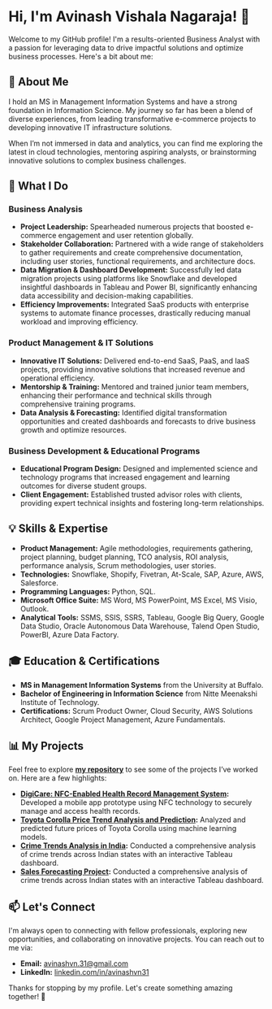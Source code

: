 # Hi, I'm Avinash Vishala Nagaraja! 👋

Welcome to my GitHub profile! I'm a results-oriented Business Analyst with a passion for leveraging data to drive impactful solutions and optimize business processes. Here's a bit about me:

## 🌟 About Me

I hold an MS in Management Information Systems and have a strong foundation in Information Science. My journey so far has been a blend of diverse experiences, from leading transformative e-commerce projects to developing innovative IT infrastructure solutions.

When I’m not immersed in data and analytics, you can find me exploring the latest in cloud technologies, mentoring aspiring analysts, or brainstorming innovative solutions to complex business challenges.

## 🚀 What I Do

### Business Analysis
- **Project Leadership:** Spearheaded numerous projects that boosted e-commerce engagement and user retention globally.
- **Stakeholder Collaboration:** Partnered with a wide range of stakeholders to gather requirements and create comprehensive documentation, including user stories, functional requirements, and architecture docs.
- **Data Migration & Dashboard Development:** Successfully led data migration projects using platforms like Snowflake and developed insightful dashboards in Tableau and Power BI, significantly enhancing data accessibility and decision-making capabilities.
- **Efficiency Improvements:** Integrated SaaS products with enterprise systems to automate finance processes, drastically reducing manual workload and improving efficiency.

### Product Management & IT Solutions
- **Innovative IT Solutions:** Delivered end-to-end SaaS, PaaS, and IaaS projects, providing innovative solutions that increased revenue and operational efficiency.
- **Mentorship & Training:** Mentored and trained junior team members, enhancing their performance and technical skills through comprehensive training programs.
- **Data Analysis & Forecasting:** Identified digital transformation opportunities and created dashboards and forecasts to drive business growth and optimize resources.

### Business Development & Educational Programs
- **Educational Program Design:** Designed and implemented science and technology programs that increased engagement and learning outcomes for diverse student groups.
- **Client Engagement:** Established trusted advisor roles with clients, providing expert technical insights and fostering long-term relationships.

## 💡 Skills & Expertise

- **Product Management:** Agile methodologies, requirements gathering, project planning, budget planning, TCO analysis, ROI analysis, performance analysis, Scrum methodologies, user stories.
- **Technologies:** Snowflake, Shopify, Fivetran, At-Scale, SAP, Azure, AWS, Salesforce.
- **Programming Languages:** Python, SQL.
- **Microsoft Office Suite:** MS Word, MS PowerPoint, MS Excel, MS Visio, Outlook.
- **Analytical Tools:** SSMS, SSIS, SSRS, Tableau, Google Big Query, Google Data Studio, Oracle Autonomous Data Warehouse, Talend Open Studio, PowerBI, Azure Data Factory.

## 🎓 Education & Certifications

- **MS in Management Information Systems** from the University at Buffalo.
- **Bachelor of Engineering in Information Science** from Nitte Meenakshi Institute of Technology.
- **Certifications:** Scrum Product Owner, Cloud Security, AWS Solutions Architect, Google Project Management, Azure Fundamentals.

## 📊 My Projects

Feel free to explore **[my repository](https://github.com/Avinash-VN/MyProjects)** to see some of the projects I’ve worked on. Here are a few highlights:

- **[DigiCare: NFC-Enabled Health Record Management System](https://github.com/Avinash-VN/MyProjects/tree/main/DigiCare):** Developed a mobile app prototype using NFC technology to securely manage and access health records.
- **[Toyota Corolla Price Trend Analysis and Prediction](https://github.com/Avinash-VN/MyProjects/tree/main/Data_Analysis):** Analyzed and predicted future prices of Toyota Corolla using machine learning models.
- **[Crime Trends Analysis in India](https://github.com/Avinash-VN/MyProjects/tree/main/India_Crimes):** Conducted a comprehensive analysis of crime trends across Indian states with an interactive Tableau dashboard.
- **[Sales Forecasting Project](https://github.com/Avinash-VN/MyProjects/tree/main/Sales_Forecast):** Conducted a comprehensive analysis of crime trends across Indian states with an interactive Tableau dashboard.

## 📫 Let's Connect

I'm always open to connecting with fellow professionals, exploring new opportunities, and collaborating on innovative projects. You can reach out to me via:

- **Email:** avinashvn.31@gmail.com
- **LinkedIn:** [linkedin.com/in/avinashvn31](https://www.linkedin.com/in/avinashvn31)

Thanks for stopping by my profile. Let's create something amazing together! 🚀
